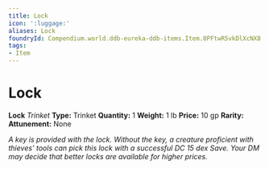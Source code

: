 ```yaml
---
title: Lock
icon: ':luggage:'
aliases: Lock
foundryId: Compendium.world.ddb-eureka-ddb-items.Item.0PFtwR5vkDlXcNX8
tags:
- Item
---
```


# Lock

**Lock**
_Trinket_
**Type:** Trinket
**Quantity:** 1
**Weight:** 1 lb
**Price:** 10 gp
**Rarity:** 
**Attunement:** None

*A key is provided with the lock. Without the key, a creature proficient with thieves' tools can pick this lock with a successful DC 15 dex Save. Your DM may decide that better locks are available for higher prices.*